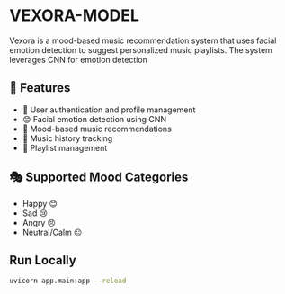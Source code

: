 # VEXORA-MODEL

Vexora is a mood-based music recommendation system that uses facial emotion detection to suggest personalized music
playlists. The system leverages CNN for emotion detection

## 🎯 Features

- 👤 User authentication and profile management
- 😊 Facial emotion detection using CNN
- 🎵 Mood-based music recommendations
- 📝 Music history tracking
- 🎼 Playlist management

## 🎭 Supported Mood Categories

- Happy 😊
- Sad 😢
- Angry 😠
- Neutral/Calm 😐

## Run Locally
```bash
uvicorn app.main:app --reload  
```
